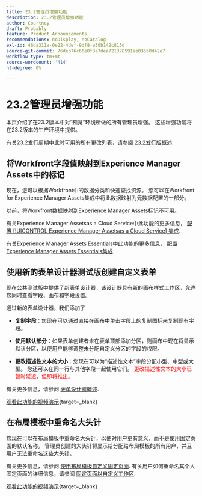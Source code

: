 ```yaml
---
title: 23.2管理员增强功能
description: 23.2管理员增强功能
author: Courtney
draft: Probably
feature: Product Announcements
recommendations: noDisplay, noCatalog
exl-id: 46da311a-0e22-4def-9df8-e30b142c815d
source-git-commit: 76deb76c66e8f8a7dea721378591ae035b8d42e7
workflow-type: tm+mt
source-wordcount: '414'
ht-degree: 0%

---
```


# 23.2管理员增强功能

本页介绍了在23.2版本中对“预览”环境所做的所有管理员增强。 这些增强功能将在23.2版本的生产环境中提供。

有关23.2发行周期中此时可用的所有更改列表，请参阅 [23.2发行版概述](/help/quicksilver/product-announcements/product-releases/23.2-release-activity/23-2-release-overview.md).

## 将Workfront字段值映射到Experience Manager Assets中的标记

现在，您可以根据Workfront中的数据分类和快速查找资源。  您可以在Workfront for Experience Manager Assets集成中将此数据映射为元数据配置的一部分。

以前，将Workfront数据映射到Experience Manager Assets标记不可用。

有关Experience Manager Assetsas a Cloud Service中此功能的更多信息， [配置 [!UICONTROL Experience Manager Assetsas a Cloud Service] 集成](/help/quicksilver/administration-and-setup/configure-integrations/configure-aacs-integration.md).

有关Experience Manager Assets Essentials中此功能的更多信息， [配置Experience Manager Assets Essentials集成](/help/quicksilver/documents/adobe-workfront-for-experience-manager-assets-essentials/setup-asset-essentials.md).

## 使用新的表单设计器测试版创建自定义表单

现在公共测试版中提供了新表单设计器，该设计器具有新的画布样式工作区，允许您同时查看字段、画布和字段设置。

通过新的表单设计器，我们添加了

* **复制字段**：您现在可以通过直接在画布中单击字段上的复制图标来复制现有字段。

* **使用默认部分**：如果表单创建者未在表单顶部添加分区，则画布中现在将显示默认分区，以便用户能够调整未分配自定义分区的字段的权限。

* **更改描述性文本的大小**：您现在可以为“描述性文本”字段分配小型、中型或大型。 您还可以在同一行与其他字段一起使用它们。 <span style="color: #ff0000;"> 更改描述性文本的大小已暂时延迟，但即将推出。</span></li>

有关更多信息，请参阅 [表单设计器概述](/help/quicksilver/administration-and-setup/customize-workfront/create-manage-custom-forms/form-designer/form-designer-overview.md).

[观看此功能的视频演示](https://video.tv.adobe.com/v/3416586/){target=_blank}

## 在布局模板中重命名大头针

您现在可以在布局模板中重命名大头针，以便对用户更有意义，而不是使用固定页面的默认名称。 管理员创建的大头针将显示给分配给布局模板的所有用户，并且用户无法重命名这些大头针。

有关更多信息，请参阅 [使用布局模板自定义固定页面](/help/quicksilver/administration-and-setup/customize-workfront/use-layout-templates/customize-pinned-pages.md). 有关用户如何重命名其个人固定页面的详细信息，请参阅 [固定页面以自定义工作区](/help/quicksilver/workfront-basics/the-new-workfront-experience/pin-pages.md).

[观看此功能的视频演示](https://video.tv.adobe.com/v/3414364/){target=_blank}
